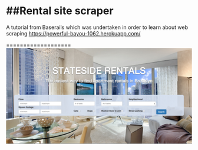 ##Rental site scraper
===================
A tutorial from Baserails which was undertaken in order to learn about web scraping
https://powerful-bayou-1062.herokuapp.com/

===================
![](screenshot.png?raw=true)

